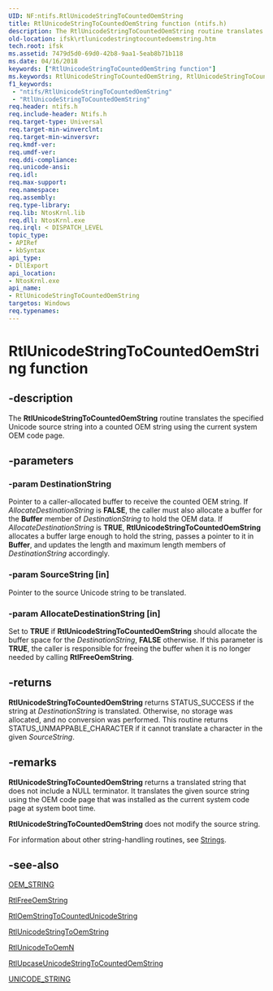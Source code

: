 ```yaml
---
UID: NF:ntifs.RtlUnicodeStringToCountedOemString
title: RtlUnicodeStringToCountedOemString function (ntifs.h)
description: The RtlUnicodeStringToCountedOemString routine translates the specified Unicode source string into a counted OEM string using the current system OEM code page.
old-location: ifsk\rtlunicodestringtocountedoemstring.htm
tech.root: ifsk
ms.assetid: 7479d5d0-69d0-42b8-9aa1-5eab8b71b118
ms.date: 04/16/2018
keywords: ["RtlUnicodeStringToCountedOemString function"]
ms.keywords: RtlUnicodeStringToCountedOemString, RtlUnicodeStringToCountedOemString routine [Installable File System Drivers], ifsk.rtlunicodestringtocountedoemstring, ntifs/RtlUnicodeStringToCountedOemString, rtlref_dbc62228-043f-43f1-bd19-464adf37b693.xml
f1_keywords:
 - "ntifs/RtlUnicodeStringToCountedOemString"
 - "RtlUnicodeStringToCountedOemString"
req.header: ntifs.h
req.include-header: Ntifs.h
req.target-type: Universal
req.target-min-winverclnt: 
req.target-min-winversvr: 
req.kmdf-ver: 
req.umdf-ver: 
req.ddi-compliance: 
req.unicode-ansi: 
req.idl: 
req.max-support: 
req.namespace: 
req.assembly: 
req.type-library: 
req.lib: NtosKrnl.lib
req.dll: NtosKrnl.exe
req.irql: < DISPATCH_LEVEL
topic_type:
- APIRef
- kbSyntax
api_type:
- DllExport
api_location:
- NtosKrnl.exe
api_name:
- RtlUnicodeStringToCountedOemString
targetos: Windows
req.typenames: 
---
```


# RtlUnicodeStringToCountedOemString function


## -description


The <b>RtlUnicodeStringToCountedOemString</b> routine translates the specified Unicode source string into a counted OEM string using the current system OEM code page. 


## -parameters




### -param DestinationString

Pointer to a caller-allocated buffer to receive the counted OEM string. If <i>AllocateDestinationString</i> is <b>FALSE</b>, the caller must also allocate a buffer for the <b>Buffer</b> member of <i>DestinationString</i> to hold the OEM data. If <i>AllocateDestinationString</i> is <b>TRUE</b>, <b>RtlUnicodeStringToCountedOemString</b> allocates a buffer large enough to hold the string, passes a pointer to it in <b>Buffer</b>, and updates the length and maximum length members of <i>DestinationString</i> accordingly. 


### -param SourceString [in]

Pointer to the source Unicode string to be translated. 


### -param AllocateDestinationString [in]

Set to <b>TRUE</b> if <b>RtlUnicodeStringToCountedOemString</b> should allocate the buffer space for the <i>DestinationString</i>, <b>FALSE</b> otherwise. If this parameter is <b>TRUE</b>, the caller is responsible for freeing the buffer when it is no longer needed by calling <b>RtlFreeOemString</b>. 


## -returns



<b>RtlUnicodeStringToCountedOemString</b> returns STATUS_SUCCESS if the string at <i>DestinationString</i> is translated. Otherwise, no storage was allocated, and no conversion was performed. This routine returns STATUS_UNMAPPABLE_CHARACTER if it cannot translate a character in the given <i>SourceString</i>.




## -remarks



<b>RtlUnicodeStringToCountedOemString</b> returns a translated string that does not include a NULL terminator. It translates the given source string using the OEM code page that was installed as the current system code page at system boot time. 

<b>RtlUnicodeStringToCountedOemString</b> does not modify the source string.

For information about other string-handling routines, see <a href="https://docs.microsoft.com/windows-hardware/drivers/ddi/index">Strings</a>. 




## -see-also




<a href="https://docs.microsoft.com/previous-versions/windows/hardware/drivers/ff558741(v=vs.85)">OEM_STRING</a>



<a href="https://docs.microsoft.com/windows-hardware/drivers/ddi/ntifs/nf-ntifs-rtlfreeoemstring">RtlFreeOemString</a>



<a href="https://docs.microsoft.com/windows-hardware/drivers/ddi/ntifs/nf-ntifs-rtloemstringtocountedunicodestring">RtlOemStringToCountedUnicodeString</a>



<a href="https://docs.microsoft.com/windows-hardware/drivers/ddi/ntifs/nf-ntifs-rtlunicodestringtooemstring">RtlUnicodeStringToOemString</a>



<a href="https://docs.microsoft.com/windows-hardware/drivers/ddi/ntifs/nf-ntifs-rtlunicodetooemn">RtlUnicodeToOemN</a>



<a href="https://docs.microsoft.com/windows-hardware/drivers/ddi/ntifs/nf-ntifs-rtlupcaseunicodestringtocountedoemstring">RtlUpcaseUnicodeStringToCountedOemString</a>



<a href="https://docs.microsoft.com/windows/desktop/api/ntdef/ns-ntdef-_unicode_string">UNICODE_STRING</a>
 

 

